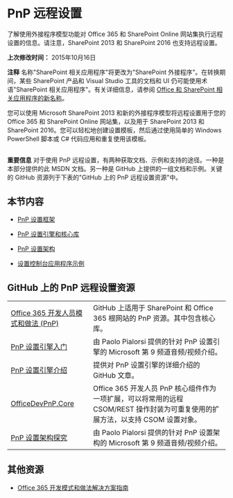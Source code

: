 ﻿
# PnP 远程设置
了解使用外接程序模型功能对 Office 365 和 SharePoint Online 网站集执行远程设置的信息。请注意，SharePoint 2013 和 SharePoint 2016 也支持远程设置。

 **上次修改时间：** 2015年10月16日


 **注释**  名称"SharePoint 相关应用程序"将更改为"SharePoint 外接程序"。在转换期间，某些 SharePoint 产品和 Visual Studio 工具的文档和 UI 仍可能使用术语"SharePoint 相关应用程序"。有关详细信息，请参阅 [Office 和 SharePoint 相关应用程序的新名称](05b07b04-6c8b-4b7e-bd86-e32c589dfead.md#bk_newname)。


您可以使用 Microsoft SharePoint 2013 和新的外接程序模型将远程设置用于您的 Office 365 和 SharePoint Online 网站集，以及用于 SharePoint 2013 和 SharePoint 2016。您可以轻松地创建设置模板，然后通过使用简单的 Windows PowerShell 脚本或 C# 代码应用和重复使用该模板。


## 


 **重要信息**  对于使用 PnP 远程设置，有两种获取文档、示例和支持的途径。一种是本部分提供的此 MSDN 文档。另一种是 GitHub 上提供的一组文档和示例。关键的 GitHub 资源列于下表的"GitHub 上的 PnP 远程设置资源"中。


## 本节内容


- [PnP 设置框架](pnp-provisioning-framework.md)
    
- [PnP 设置引擎和核心库](pnp-provisioning-engine-and-the-core-library.md)
    
- [PnP 设置架构](pnp-provisioning-schema.md)
    
- [设置控制台应用程序示例](provisioning-console-application-sample.md)
    

## GitHub 上的 PnP 远程设置资源


|||
|:-----|:-----|
|[Office 365 开发人员模式和做法 (PnP)](https://github.com/OfficeDev/PnP)|GitHub 上适用于 SharePoint 和 Office 365 根网站的 PnP 资源。其中包含核心库。|
|[PnP 设置引擎入门](https://channel9.msdn.com/blogs/OfficeDevPnP/Getting-Started-with-PnP-Provisioning-Engine)|由 Paolo Pialorsi 提供的针对 PnP 设置引擎的 Microsoft 第 9 频道音频/视频介绍。|
|[PnP 设置引擎介绍](https://github.com/OfficeDev/PnP-Guidance/blob/551b9f6a66cf94058ba5497e310d519647afb20c/articles/Introducing-the-PnP-Provisioning-Engine.md)|提供对 PnP 设置引擎的详细介绍的 GitHub 文章。|
|[OfficeDevPnP.Core ](https://github.com/OfficeDev/PnP/tree/master/OfficeDevPnP.Core)|Office 365 开发人员 PnP 核心组件作为一项扩展，可以将常用的远程 CSOM/REST 操作封装为可重复使用的扩展方法，以支持 CSOM 设置对象。|
|[PnP 设置架构探究](https://channel9.msdn.com/blogs/OfficeDevPnP/Deep-dive-to-PnP-provisioning-engine-schema)|由 Paolo Pialorsi 提供的针对 PnP 设置架构的 Microsoft 第 9 频道音频/视频介绍。|

## 其他资源



- [Office 365 开发模式和做法解决方案指南](Office-365-development-patterns-and-practices-solution-guidance.md)
    
